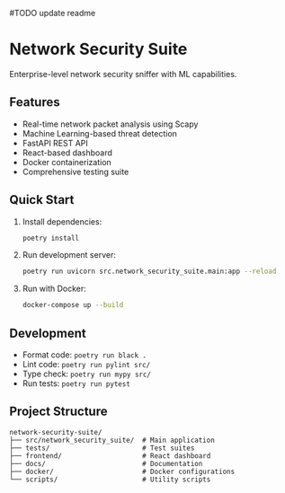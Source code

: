 #TODO update readme
# Network Security Suite

Enterprise-level network security sniffer with ML capabilities.

## Features

- Real-time network packet analysis using Scapy
- Machine Learning-based threat detection
- FastAPI REST API
- React-based dashboard
- Docker containerization
- Comprehensive testing suite

## Quick Start

1. Install dependencies:
   ```bash
   poetry install
   ```

2. Run development server:
   ```bash
   poetry run uvicorn src.network_security_suite.main:app --reload
   ```

3. Run with Docker:
   ```bash
   docker-compose up --build
   ```

## Development

- Format code: `poetry run black .`
- Lint code: `poetry run pylint src/`
- Type check: `poetry run mypy src/`
- Run tests: `poetry run pytest`

## Project Structure

```
network-security-suite/
├── src/network_security_suite/  # Main application
├── tests/                       # Test suites
├── frontend/                    # React dashboard
├── docs/                        # Documentation
├── docker/                      # Docker configurations
└── scripts/                     # Utility scripts
```
